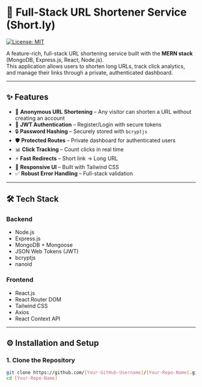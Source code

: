 # 🚀 Full-Stack URL Shortener Service (Short.ly)

[![License: MIT](https://img.shields.io/badge/License-MIT-yellow.svg)](https://opensource.org/licenses/MIT)

A feature-rich, full-stack URL shortening service built with the **MERN stack** (MongoDB, Express.js, React, Node.js).  
This application allows users to shorten long URLs, track click analytics, and manage their links through a private, authenticated dashboard.

---

## ✨ Features

- 🔗 **Anonymous URL Shortening** – Any visitor can shorten a URL without creating an account  
- 🔑 **JWT Authentication** – Register/Login with secure tokens  
- 🔒 **Password Hashing** – Securely stored with `bcryptjs`  
- 🛡 **Protected Routes** – Private dashboard for authenticated users  
- 📊 **Click Tracking** – Count clicks in real time  
- ⚡ **Fast Redirects** – Short link → Long URL  
- 📱 **Responsive UI** – Built with Tailwind CSS  
- ✅ **Robust Error Handling** – Full-stack validation  

---

## 🛠 Tech Stack

### Backend
- Node.js  
- Express.js  
- MongoDB + Mongoose  
- JSON Web Tokens (JWT)  
- bcryptjs  
- nanoid  

### Frontend
- React.js  
- React Router DOM  
- Tailwind CSS  
- Axios  
- React Context API  

---

## ⚙️ Installation and Setup

### 1. Clone the Repository
```bash
git clone https://github.com/[Your-GitHub-Username]/[Your-Repo-Name].git
cd [Your-Repo-Name]
